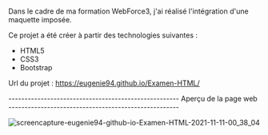 # 

Dans le cadre de ma formation WebForce3, j'ai réalisé l'intégration d'une maquette imposée.

Ce projet a été créer à partir des technologies suivantes :

- HTML5
- CSS3
- Bootstrap 

Url du projet : https://eugenie94.github.io/Examen-HTML/


----------------------------------------------------- Aperçu de la page web -----------------------------------------------------

![screencapture-eugenie94-github-io-Examen-HTML-2021-11-11-00_38_04](https://user-images.githubusercontent.com/58372973/141210896-71f1a56c-9441-4e41-ab2b-89438aad7a88.png)
